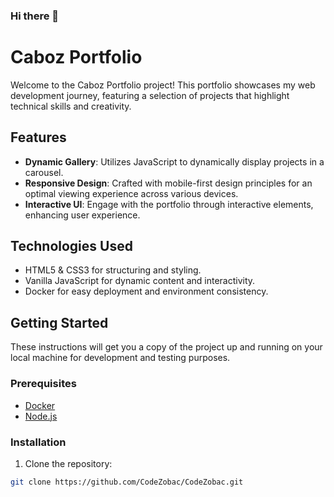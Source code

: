 ### Hi there 👋

# Caboz Portfolio

Welcome to the Caboz Portfolio project! This portfolio showcases my web development journey, featuring a selection of projects that highlight technical skills and creativity.

## Features

- **Dynamic Gallery**: Utilizes JavaScript to dynamically display projects in a carousel.
- **Responsive Design**: Crafted with mobile-first design principles for an optimal viewing experience across various devices.
- **Interactive UI**: Engage with the portfolio through interactive elements, enhancing user experience.

## Technologies Used

- HTML5 & CSS3 for structuring and styling.
- Vanilla JavaScript for dynamic content and interactivity.
- Docker for easy deployment and environment consistency.

## Getting Started

These instructions will get you a copy of the project up and running on your local machine for development and testing purposes.

### Prerequisites

- [Docker](https://www.docker.com/get-started)
- [Node.js](https://nodejs.org/en/)

### Installation

1. Clone the repository:
```bash
git clone https://github.com/CodeZobac/CodeZobac.git

